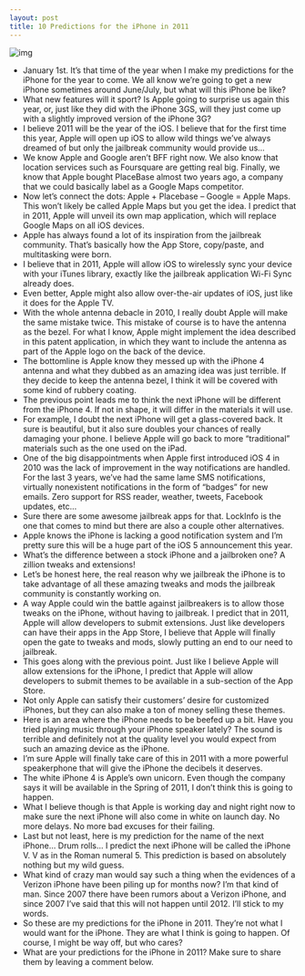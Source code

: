```yaml
---
layout: post
title: 10 Predictions for the iPhone in 2011
---
```

![img](http://media.idownloadblog.com/wp-content/uploads/2010/12/iPhone-predictions.jpg)
* January 1st. It’s that time of the year when I make my predictions for the iPhone for the year to come. We all know we’re going to get a new iPhone sometimes around June/July, but what will this iPhone be like?
* What new features will it sport? Is Apple going to surprise us again this year, or, just like they did with the iPhone 3GS, will they just come up with a slightly improved version of the iPhone 3G?
* I believe 2011 will be the year of the iOS. I believe that for the first time this year, Apple will open up iOS to allow wild things we’ve always dreamed of but only the jailbreak community would provide us…
* We know Apple and Google aren’t BFF right now. We also know that location services such as Foursquare are getting real big. Finally, we know that Apple bought PlaceBase almost two years ago, a company that we could basically label as a Google Maps competitor.
* Now let’s connect the dots: Apple + Placebase – Google = Apple Maps. This won’t likely be called Apple Maps but you get the idea. I predict that in 2011, Apple will unveil its own map application, which will replace Google Maps on all iOS devices.
* Apple has always found a lot of its inspiration from the jailbreak community. That’s basically how the App Store, copy/paste, and multitasking were born.
* I believe that in 2011, Apple will allow iOS to wirelessly sync your device with your iTunes library, exactly like the jailbreak application Wi-Fi Sync already does.
* Even better, Apple might also allow over-the-air updates of iOS, just like it does for the Apple TV.
* With the whole antenna debacle in 2010, I really doubt Apple will make the same mistake twice. This mistake of course is to have the antenna as the bezel. For what I know, Apple might implement the idea described in this patent application, in which they want to include the antenna as part of the Apple logo on the back of the device.
* The bottomline is Apple know they messed up with the iPhone 4 antenna and what they dubbed as an amazing idea was just terrible. If they decide to keep the antenna bezel, I think it will be covered with some kind of rubbery coating.
* The previous point leads me to think the next iPhone will be different from the iPhone 4. If not in shape, it will differ in the materials it will use.
* For example, I doubt the next iPhone will get a glass-covered back. It sure is beautiful, but it also sure doubles your chances of really damaging your phone. I believe Apple will go back to more “traditional” materials such as the one used on the iPad.
* One of the big disappointments when Apple first introduced iOS 4 in 2010 was the lack of improvement in the way notifications are handled. For the last 3 years, we’ve had the same lame SMS notifications, virtually nonexistent notifications in the form of “badges” for new emails. Zero support for RSS reader, weather, tweets, Facebook updates, etc…
* Sure there are some awesome jailbreak apps for that. LockInfo is the one that comes to mind but there are also a couple other alternatives.
* Apple knows the iPhone is lacking a good notification system and I’m pretty sure this will be a huge part of the iOS 5 announcement this year.
* What’s the difference between a stock iPhone and a jailbroken one? A zillion tweaks and extensions!
* Let’s be honest here, the real reason why we jailbreak the iPhone is to take advantage of all these amazing tweaks and mods the jailbreak community is constantly working on.
* A way Apple could win the battle against jailbreakers is to allow those tweaks on the iPhone, without having to jailbreak. I predict that in 2011, Apple will allow developers to submit extensions. Just like developers can have their apps in the App Store, I believe that Apple will finally open the gate to tweaks and mods, slowly putting an end to our need to jailbreak.
* This goes along with the previous point. Just like I believe Apple will allow extensions for the iPhone, I predict that Apple will allow developers to submit themes to be available in a sub-section of the App Store.
* Not only Apple can satisfy their customers’ desire for customized iPhones, but they can also make a ton of money selling these themes.
* Here is an area where the iPhone needs to be beefed up a bit. Have you tried playing music through your iPhone speaker lately? The sound is terrible and definitely not at the quality level you would expect from such an amazing device as the iPhone.
* I’m sure Apple will finally take care of this in 2011 with a more powerful speakerphone that will give the iPhone the decibels it deserves.
* The white iPhone 4 is Apple’s own unicorn. Even though the company says it will be available in the Spring of 2011, I don’t think this is going to happen.
* What I believe though is that Apple is working day and night right now to make sure the next iPhone will also come in white on launch day. No more delays. No more bad excuses for their failing.
* Last but not least, here is my prediction for the name of the next iPhone… Drum rolls… I predict the next iPhone will be called the iPhone V. V as in the Roman numeral 5. This prediction is based on absolutely nothing but my wild guess.
* What kind of crazy man would say such a thing when the evidences of a Verizon iPhone have been piling up for months now? I’m that kind of man. Since 2007 there have been rumors about a Verizon iPhone, and since 2007 I’ve said that this will not happen until 2012. I’ll stick to my words.
* So these are my predictions for the iPhone in 2011. They’re not what I would want for the iPhone. They are what I think is going to happen. Of course, I might be way off, but who cares?
* What are your predictions for the iPhone in 2011? Make sure to share them by leaving a comment below.

